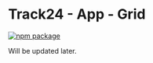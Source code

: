 # Track24 - App - Grid

[![npm package][npm-badge]][npm]

Will be updated later.

[npm-badge]: https://img.shields.io/npm/v/track24-grid.png?style=flat-square
[npm]: https://www.npmjs.org/package/track24-grid
